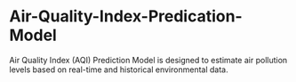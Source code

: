 # Air-Quality-Index-Predication-Model
Air Quality Index (AQI) Prediction Model is designed to estimate air pollution levels based on real-time and historical environmental data. 
